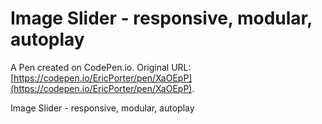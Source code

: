 # Image Slider - responsive, modular, autoplay

A Pen created on CodePen.io. Original URL: [https://codepen.io/EricPorter/pen/XaOEpP](https://codepen.io/EricPorter/pen/XaOEpP).

Image Slider - responsive, modular, autoplay
